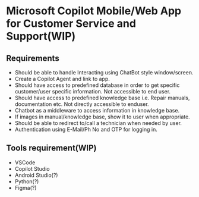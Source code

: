 # Microsoft Copilot Mobile/Web App for Customer Service and Support(WIP)

## Requirements

- Should be able to handle Interacting using ChatBot style window/screen.
- Create a Copilot Agent and link to app.
- Should have access to predefined database in order to get specific customer/user specific information. Not accessible to end user.
- Should have access to predefined knowledge base i.e. Repair manuals, documentation etc. Not directly accessible to enduser.
- Chatbot as a middleware to access information in knowledge base.
- If images in manual/knowledge base, show it to user when appropriate.
- Should be able to redirect to/call a technician when needed by user.
- Authentication using E-Mail/Ph No and OTP for logging in.

## Tools requirement(WIP)

- VSCode
- Copilot Studio
- Android Studio(?)
- Python(?)
- Figma(?)
